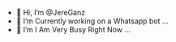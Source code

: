 - 👋 Hi, I’m @JereGanz
- 👀 I’m Currently working on a Whatsapp bot ...
- 🌱 I’m I Am Very Busy Right Now ...


<!---
JereGanz/JereGanz is a ✨ special ✨ repository because its `README.md` (this file) appears on your GitHub profile.
You can click the Preview link to take a look at your changes.
--->
